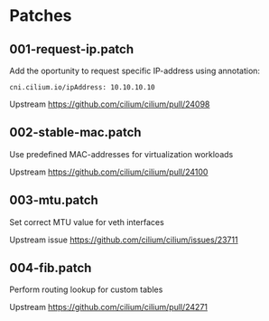 # Patches

## 001-request-ip.patch

Add the oportunity to request specific IP-address using annotation:

    cni.cilium.io/ipAddress: 10.10.10.10

Upstream <https://github.com/cilium/cilium/pull/24098>

## 002-stable-mac.patch

Use predefined MAC-addresses for virtualization workloads

Upstream <https://github.com/cilium/cilium/pull/24100>

## 003-mtu.patch

Set correct MTU value for veth interfaces

Upstream issue <https://github.com/cilium/cilium/issues/23711>

## 004-fib.patch

Perform routing lookup for custom tables

Upstream <https://github.com/cilium/cilium/pull/24271>
